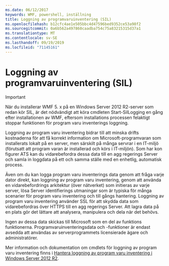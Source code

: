 ```yaml
---
ms.date: 06/12/2017
keywords: WMF, powershell, inställning
title: Loggning av programvaruinventering (SIL)
ms.openlocfilehash: b12cfc4ae1e505bbc4d47596bed9352ce53a98f2
ms.sourcegitcommit: 0a6b562a497860caadba754c75a83215315d37a1
ms.translationtype: MT
ms.contentlocale: sv-SE
ms.lasthandoff: 09/19/2019
ms.locfileid: "71145161"
---
```

# <a name="software-inventory-logging-sil"></a>Loggning av programvaruinventering (SIL)

> [!IMPORTANT]
> När du installerar WMF 5. x på en Windows Server 2012 R2-server som redan kör SIL, är det nödvändigt att köra cmdleten Start-SilLogging en gång efter installationen av WMF, eftersom installations processen felaktigt stoppar funktionen för program varu inventerings loggning.

Loggning av program varu inventering bidrar till att minska drifts kostnaderna för att få korrekt information om Microsoft-programvaran som installerats lokalt på en server, men särskilt på många servrar i en IT-miljö (förutsatt att program varan är installerad och körs i IT-miljön). Som har kon figurer ATS kan du vidarebefordra dessa data till en agg regerings Server och samla in loggdata på ett och samma ställe med en enhetlig, automatisk process.

Även om du kan logga program varu inventerings data genom att fråga varje dator direkt, kan loggning av program varu inventering, genom att använda en vidarebefordrings arkitektur (över nätverket) som initieras av varje server, lösa Server identifierings utmaningar som är typiska för många scenarier för program varu inventering och till gångs hantering. Loggning av program varu inventering använder SSL för att skydda data som vidarebefordras över HTTPS till en agg regerings Server. Att lagra data på en plats gör det lättare att analysera, manipulera och dela när det behövs.

Ingen av dessa data skickas till Microsoft som en del av funktions funktionerna. Programvaruinventeringsdata och -funktioner är endast avsedda att användas av serverprogrammets licensierade ägare och administratörer.

Mer information och dokumentation om cmdlets för loggning av program varu inventering finns i [Hantera loggning av program varu inventering i Windows Server 2012 R2](/previous-versions/windows/it-pro/windows-server-2012-R2-and-2012/dn383584(v=ws.11)).
